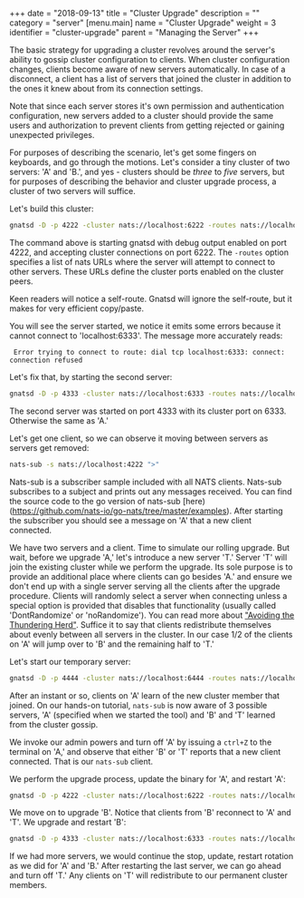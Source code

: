 +++
date = "2018-09-13"
title = "Cluster Upgrade"
description = ""
category = "server"
[menu.main]
  name = "Cluster Upgrade"
  weight = 3
  identifier = "cluster-upgrade"
  parent = "Managing the Server"
+++

The basic strategy for upgrading a cluster revolves around the server's ability to gossip cluster configuration to clients. When cluster configuration changes, clients become aware of new servers automatically. In case of a disconnect, a client has a list of servers that joined the cluster in addition to the ones it knew about from its connection settings. 

Note that since each server stores it's own permission and authentication configuration, new servers added to a cluster should provide the same users and authorization to prevent clients from getting rejected or gaining unexpected privileges.

For purposes of describing the scenario, let's get some fingers on keyboards, and go through the motions. Let's consider a tiny cluster of two servers: 'A' and 'B.', and yes - clusters should be *three* to *five* servers, but for purposes of describing the behavior and cluster upgrade process, a cluster of two servers will suffice. 

Let's build this cluster:

```bash
gnatsd -D -p 4222 -cluster nats://localhost:6222 -routes nats://localhost:6222,nats://localhost:6333
```

The command above is starting gnatsd with debug output enabled on port 4222, and accepting cluster connections on port 6222. The `-routes` option specifies a list of nats URLs where the server will attempt to connect
to other servers. These URLs define the cluster ports enabled on the cluster peers.

Keen readers will notice a self-route. Gnatsd will ignore the self-route, but it makes for very efficient copy/paste.

You will see the server started, we notice it emits some errors because it cannot connect to 'localhost:6333'. The message more accurately reads:

```ascii
 Error trying to connect to route: dial tcp localhost:6333: connect: connection refused
```

Let's fix that, by starting the second server:
```bash
gnatsd -D -p 4333 -cluster nats://localhost:6333 -routes nats://localhost:6222,nats://localhost:6333
```
The second server was started on port 4333 with its cluster port on 6333. Otherwise the same as 'A.'

Let's get one client, so we can observe it moving between servers as servers get removed:
```bash
nats-sub -s nats://localhost:4222 ">"
```

Nats-sub is a subscriber sample included with all NATS clients. Nats-sub subscribes to a subject and prints out any messages received. You can find the source code to the go version of nats-sub [here)(https://github.com/nats-io/go-nats/tree/master/examples).  After starting the subscriber you should see a message on 'A' that a new client connected.

We have two servers and a client. Time to simulate our rolling upgrade. But wait, before we upgrade 'A,' let's introduce a new server 'T.'  Server 'T' will join the existing cluster while we perform the upgrade. Its sole purpose is to provide an additional place where clients can go besides 'A.'  and ensure we don't end up with a single server serving all the clients after the upgrade procedure. Clients will randomly select a server when connecting unless a special option is provided that disables that functionality (usually called 'DontRandomize' or 'noRandomize'). You can read more about ["Avoiding the Thundering Herd"](https://www.nats.io/documentation/writing_applications/connecting/).
Suffice it to say that clients redistribute themselves about evenly between all servers in the cluster. In our case 1/2 of the clients on 'A' will jump over to 'B' and the remaining half to 'T.'

Let's start our temporary server:

```bash
gnatsd -D -p 4444 -cluster nats://localhost:6444 -routes nats://localhost:6222,nats://localhost:6333
```

After an instant or so, clients on 'A' learn of the new cluster member that joined. On our hands-on  tutorial, `nats-sub` is now aware of 3 possible servers, 'A' (specified when we started the tool) and 'B' and 'T' learned from the cluster gossip.

We invoke our admin powers and turn off 'A' by issuing a `ctrl+Z` to the terminal on 'A,' and observe that either 'B' or 'T' reports that a new client connected. That is our `nats-sub` client.

We perform the upgrade process, update the binary for 'A', and restart 'A':

```bash
gnatsd -D -p 4222 -cluster nats://localhost:6222 -routes nats://localhost:6222,nats://localhost:6333
```

We move on to upgrade 'B'. Notice that clients from 'B' reconnect to 'A' and 'T'. We upgrade and restart 'B':

```bash
gnatsd -D -p 4333 -cluster nats://localhost:6333 -routes nats://localhost:6222,nats://localhost:6333
```

If we had more servers, we would continue the stop, update, restart rotation as we did for 'A' and 'B.'  After restarting the last server, we can go ahead and turn off 'T.' Any clients on 'T' will redistribute to our permanent cluster members.
